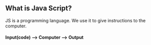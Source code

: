 ## What is Java Script?
JS is a programming language. We use it to give instructions to the computer.
#### Input(code) --> Computer --> Output